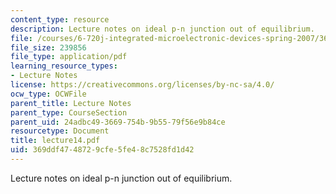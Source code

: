 ```yaml
---
content_type: resource
description: Lecture notes on ideal p-n junction out of equilibrium.
file: /courses/6-720j-integrated-microelectronic-devices-spring-2007/369ddf4748729cfe5fe48c7528fd1d42_lecture14.pdf
file_size: 239856
file_type: application/pdf
learning_resource_types:
- Lecture Notes
license: https://creativecommons.org/licenses/by-nc-sa/4.0/
ocw_type: OCWFile
parent_title: Lecture Notes
parent_type: CourseSection
parent_uid: 24adbc49-3669-754b-9b55-79f56e9b84ce
resourcetype: Document
title: lecture14.pdf
uid: 369ddf47-4872-9cfe-5fe4-8c7528fd1d42
---
```

Lecture notes on ideal p-n junction out of equilibrium.